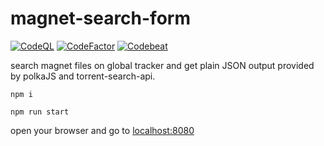 # magnet-search-form

[![CodeQL](https://github.com/jsbase/magnet-search-form/actions/workflows/codeql-analysis.yml/badge.svg?branch=main)](https://github.com/jsbase/magnet-search-form/actions/workflows/codeql-analysis.yml)
[![CodeFactor](https://www.codefactor.io/repository/github/jsbase/magnet-search-form/badge)](https://www.codefactor.io/repository/github/jsbase/magnet-search-form)
[![Codebeat](https://codebeat.co/badges/f3c04902-d0af-49b8-9cb4-7fe8f798bd21)](https://codebeat.co/projects/github-com-jsbase-magnet-search-form-main)

search magnet files on global tracker and get plain JSON output provided by polkaJS and torrent-search-api.

```
npm i
```

```
npm run start
```

open your browser and go to [localhost:8080](http://localhost:8080/)
